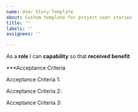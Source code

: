 ```yaml
---
name: User Story Template
about: Custom template for project user stories
title: ''
labels: ''
assignees: ''

---
```


As a **role** I can **capability** so that **received benefit**

***Acceptance Criteria

Acceptance Criteria 1:

Acceptance Criteria 2:

Acceptance Criteria 3:
